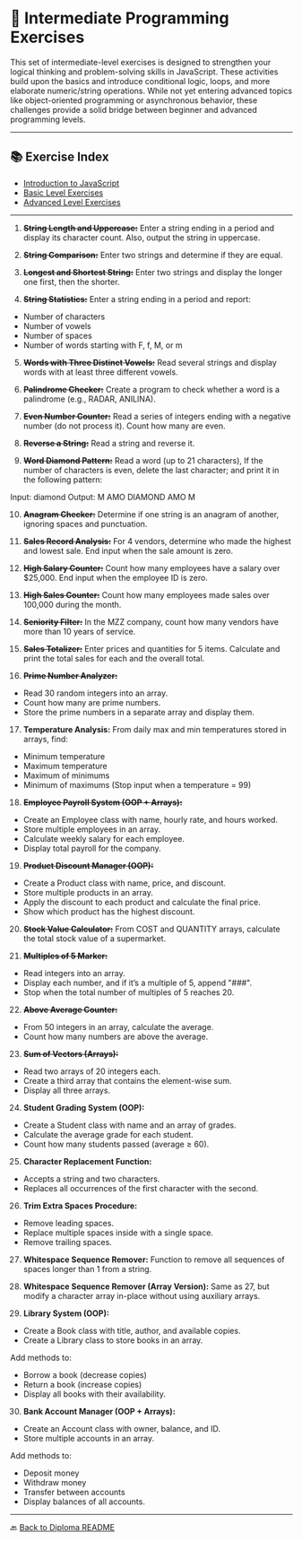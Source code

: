# 🧠 Intermediate Programming Exercises

This set of intermediate-level exercises is designed to strengthen your logical thinking and problem-solving skills in JavaScript. These activities build upon the basics and introduce conditional logic, loops, and more elaborate numeric/string operations. While not yet entering advanced topics like object-oriented programming or asynchronous behavior, these challenges provide a solid bridge between beginner and advanced programming levels.

---

## 📚 Exercise Index

- [Introduction to JavaScript](../../README.md)
- [Basic Level Exercises](../basic/README.md)
- [Advanced Level Exercises](../advanced/README.md)

---

1. ~~**String Length and Uppercase:**~~ Enter a string ending in a period and display its character count. Also, output the string in uppercase.

2. ~~**String Comparison:**~~ Enter two strings and determine if they are equal.

3. ~~**Longest and Shortest String:**~~ Enter two strings and display the longer one first, then the shorter.

4. ~~**String Statistics:**~~ Enter a string ending in a period and report:

- Number of characters
- Number of vowels
- Number of spaces
- Number of words starting with F, f, M, or m

5. ~~**Words with Three Distinct Vowels:**~~ Read several strings and display words with at least three different vowels.

6. ~~**Palindrome Checker:**~~ Create a program to check whether a word is a palindrome (e.g., RADAR, ANILINA).

7. ~~**Even Number Counter:**~~ Read a series of integers ending with a negative number (do not process it). Count how many are even.

8. ~~**Reverse a String:**~~ Read a string and reverse it.

9. ~~**Word Diamond Pattern:**~~ Read a word (up to 21 characters), If the number of characters is even, delete the last character; and print it in the following pattern:

Input: diamond
Output:
M
AMO
DIAMOND
AMO
M

10. ~~**Anagram Checker:**~~ Determine if one string is an anagram of another, ignoring spaces and punctuation.

11. ~~**Sales Record Analysis:**~~ For 4 vendors, determine who made the highest and lowest sale. End input when the sale amount is zero.

12. ~~**High Salary Counter:**~~ Count how many employees have a salary over $25,000. End input when the employee ID is zero.

13. ~~**High Sales Counter:**~~ Count how many employees made sales over 100,000 during the month.

14. ~~**Seniority Filter:**~~ In the MZZ company, count how many vendors have more than 10 years of service.

15. ~~**Sales Totalizer:**~~ Enter prices and quantities for 5 items. Calculate and print the total sales for each and the overall total.

16. ~~**Prime Number Analyzer:**~~

- Read 30 random integers into an array.
- Count how many are prime numbers.
- Store the prime numbers in a separate array and display them.

17. **Temperature Analysis:**
    From daily max and min temperatures stored in arrays, find:

- Minimum temperature
- Maximum temperature
- Maximum of minimums
- Minimum of maximums
  (Stop input when a temperature = 99)

18. ~~**Employee Payroll System (OOP + Arrays):**~~

- Create an Employee class with name, hourly rate, and hours worked.
- Store multiple employees in an array.
- Calculate weekly salary for each employee.
- Display total payroll for the company.

19. ~~**Product Discount Manager (OOP):**~~

- Create a Product class with name, price, and discount.
- Store multiple products in an array.
- Apply the discount to each product and calculate the final price.
- Show which product has the highest discount.

20. ~~**Stock Value Calculator:**~~
    From COST and QUANTITY arrays, calculate the total stock value of a supermarket.

21. ~~**Multiples of 5 Marker:**~~

- Read integers into an array.
- Display each number, and if it’s a multiple of 5, append "###".
- Stop when the total number of multiples of 5 reaches 20.

22. ~~**Above Average Counter:**~~

- From 50 integers in an array, calculate the average.
- Count how many numbers are above the average.

23. ~~**Sum of Vectors (Arrays):**~~

- Read two arrays of 20 integers each.
- Create a third array that contains the element-wise sum.
- Display all three arrays.

24. **Student Grading System (OOP):**

- Create a Student class with name and an array of grades.
- Calculate the average grade for each student.
- Count how many students passed (average ≥ 60).

25. **Character Replacement Function:**

- Accepts a string and two characters.
- Replaces all occurrences of the first character with the second.

26. **Trim Extra Spaces Procedure:**

- Remove leading spaces.
- Replace multiple spaces inside with a single space.
- Remove trailing spaces.

27. **Whitespace Sequence Remover:**
    Function to remove all sequences of spaces longer than 1 from a string.

28. **Whitespace Sequence Remover (Array Version):**
    Same as 27, but modify a character array in-place without using auxiliary arrays.

29. **Library System (OOP):**

- Create a Book class with title, author, and available copies.
- Create a Library class to store books in an array.

Add methods to:

- Borrow a book (decrease copies)
- Return a book (increase copies)
- Display all books with their availability.

30. **Bank Account Manager (OOP + Arrays):**

- Create an Account class with owner, balance, and ID.
- Store multiple accounts in an array.

Add methods to:

- Deposit money
- Withdraw money
- Transfer between accounts
- Display balances of all accounts.

---

🔙 [Back to Diploma README](../../../../README.md)

